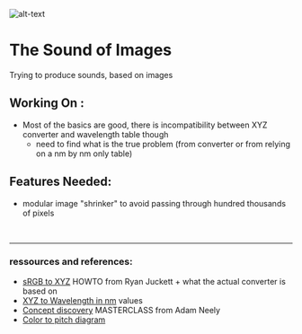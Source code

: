![alt-text][blowing-mind]

# The Sound of Images
Trying to produce sounds, based on images

## Working On :
* Most of the basics are good, there is incompatibility between XYZ converter and wavelength table though
   * need to find what is the true problem (from converter or from relying on a nm by nm only table)
   
## Features Needed:
* modular image "shrinker" to avoid passing through hundred thousands of pixels
<br/>
<hr/>

### ressources and references:
* [sRGB to XYZ](http://www.ryanjuckett.com/programming/rgb-color-space-conversion/) HOWTO from Ryan Juckett + what the actual converter is based on
* [XYZ to Wavelength in nm](https://www.waveformlighting.com/files/color_matching_functions.txt) values
* [Concept discovery](https://www.youtube.com/watch?v=JiNKlhspdKg&t=1799s) MASTERCLASS from Adam Neely
* [Color to pitch diagram](https://www.flutopedia.com/img/ColorOfSound_Nextdrum_lg.jpg)


[blowing-mind]: https://github.com/Moltenhead/The-Sound-of-Images/edit/master/blowing_mind.gif "blowing mind gif"
